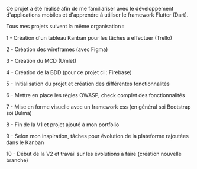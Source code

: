 Ce projet a été réalisé afin de me familiariser avec le développement d'applications mobiles et d'apprendre à utiliser le framework Flutter (Dart). 

Tous mes projets suivent la même organisation : 

1 - Création d'un tableau Kanban pour les tâches à effectuer (Trello)

2 - Création des wireframes (avec Figma)

3 - Création du MCD (Umlet)

4 - Création de la BDD (pour ce projet ci : Firebase) 

5 - Initialisation du projet et création des différentes fonctionnalités

6 - Mettre en place les règles OWASP, check complet des fonctionnalités

7 - Mise en forme visuelle avec un framework css (en général soi Bootstrap soi Bulma)

8 - Fin de la V1 et projet ajouté à mon portfolio

9 - Selon mon inspiration, tâches pour évolution de la plateforme rajoutées dans le Kanban

10 - Début de la V2 et travail sur les évolutions à faire (création nouvelle branche)
